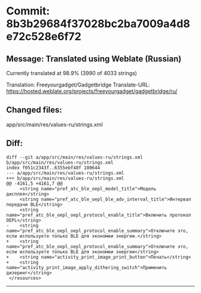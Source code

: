 # Commit: 8b3b29684f37028bc2ba7009a4d8e72c528e6f72
## Message: Translated using Weblate (Russian)

Currently translated at 98.9% (3990 of 4033 strings)

Translation: Freeyourgadget/Gadgetbridge
Translate-URL: https://hosted.weblate.org/projects/freeyourgadget/gadgetbridge/ru/
## Changed files:
app/src/main/res/values-ru/strings.xml

## Diff:
```
diff --git a/app/src/main/res/values-ru/strings.xml b/app/src/main/res/values-ru/strings.xml
index f051c2343f..6355ebf48f 100644
--- a/app/src/main/res/values-ru/strings.xml
+++ b/app/src/main/res/values-ru/strings.xml
@@ -4161,5 +4161,7 @@
     <string name="pref_atc_ble_oepl_model_title">Модель дисплея</string>
     <string name="pref_atc_ble_oepl_ble_adv_interval_title">Интервал передачи BLE</string>
     <string name="pref_atc_ble_oepl_oepl_protocol_enable_title">Включить протокол OEPL</string>
-    <string name="pref_atc_ble_oepl_oepl_protocol_enable_summary">Отключите это, если используете только BLE для экономии энергии.</string>
+    <string name="pref_atc_ble_oepl_oepl_protocol_enable_summary">Отключите это, если используете только BLE для экономии энергии</string>
+    <string name="activity_print_image_print_button">Печать</string>
+    <string name="activity_print_image_apply_dithering_switch">Применить дизеринг</string>
 </resources>
```
-----------------------------------
